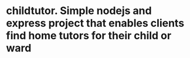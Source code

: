 # childtutor. Simple nodejs and express project that enables clients find home tutors for their child or ward
